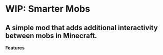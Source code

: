 # WIP: Smarter Mobs

## A simple mod that adds additional interactivity between mobs in Minecraft.

**Features**

